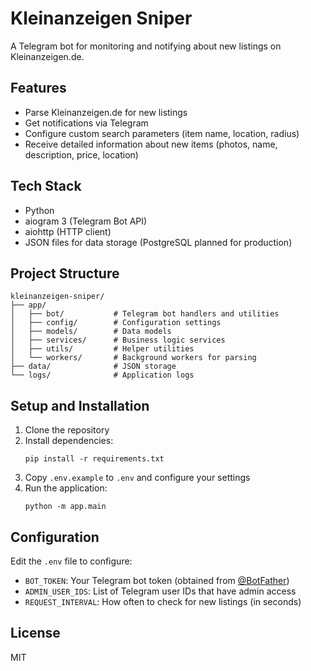 # Kleinanzeigen Sniper

A Telegram bot for monitoring and notifying about new listings on Kleinanzeigen.de.

## Features

- Parse Kleinanzeigen.de for new listings
- Get notifications via Telegram
- Configure custom search parameters (item name, location, radius)
- Receive detailed information about new items (photos, name, description, price, location)

## Tech Stack

- Python
- aiogram 3 (Telegram Bot API)
- aiohttp (HTTP client)
- JSON files for data storage (PostgreSQL planned for production)

## Project Structure

```
kleinanzeigen-sniper/
├── app/
│   ├── bot/           # Telegram bot handlers and utilities
│   ├── config/        # Configuration settings
│   ├── models/        # Data models
│   ├── services/      # Business logic services
│   ├── utils/         # Helper utilities
│   └── workers/       # Background workers for parsing
├── data/              # JSON storage
└── logs/              # Application logs
```

## Setup and Installation

1. Clone the repository
2. Install dependencies:
   ```
   pip install -r requirements.txt
   ```
3. Copy `.env.example` to `.env` and configure your settings
4. Run the application:
   ```
   python -m app.main
   ```

## Configuration

Edit the `.env` file to configure:

- `BOT_TOKEN`: Your Telegram bot token (obtained from [@BotFather](https://t.me/BotFather))
- `ADMIN_USER_IDS`: List of Telegram user IDs that have admin access
- `REQUEST_INTERVAL`: How often to check for new listings (in seconds)

## License

MIT 